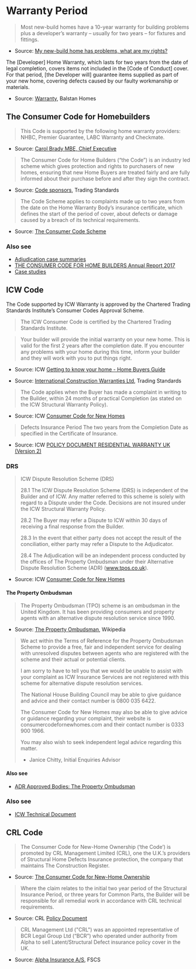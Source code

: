 # Warranty Period

> Most new-build homes have a 10-year warranty for building problems plus a developer’s warranty – usually for two years – for fixtures and fittings.

* Source: [My new-build home has problems, what are my rights?](https://www.which.co.uk/consumer-rights/advice/my-new-build-home-has-problems-what-are-my-rights-ab0tt2B3qLBr)

The [Developer] Home Warranty, which lasts for two years from the date of legal completion, covers items not included in the [Code of Conduct] cover. For that period, [the Developer will] guarantee items supplied as part of your new home, covering defects caused by our faulty workmanship or materials.

* Source: [Warranty](http://balstanhomes.co.uk/customer-services/warranty/), Balstan Homes

## The Consumer Code for Homebuilders

> This Code is supported by the following home warranty providers: NHBC, Premier Guarantee, LABC Warranty and Checkmate.

* Source: [Carol Brady MBE, Chief Executive](https://www.linkedin.com/in/carol-brady-mbe-9497607/)

> The Consumer Code for Home Builders (“the Code”) is an industry led scheme which gives protection and rights to purchasers of new homes, ensuring that new Home Buyers are treated fairly and are fully informed about their purchase before and after they sign the contract.

* Source: [Code sponsors](https://www.tradingstandards.uk/commercial-services/code-sponsors), Trading Standards

> The Code Scheme applies to complaints made up
  to two years from the date on the Home Warranty Body’s insurance certificate, which defines
  the start of the period of cover, about defects or damage caused by a breach of its
  technical requirements.

* Source: [The Consumer Code Scheme](https://mk0consumercodemytl1.kinstacdn.com/wp-content/uploads/2019/02/Consumer-Code-Scheme-Fourth-Edition-September-2017_120219.pdf)

### Also see

* [Adjudication case summaries](https://consumercode.co.uk/home-buyers/how-are-complaints-dealt-with/adjudication-case-summaries/)
* [THE CONSUMER CODE FOR HOME BUILDERS Annual Report 2017](https://mk0consumercodemytl1.kinstacdn.com/wp-content/uploads/2018/06/IDRS-Annual-Report-2017-18.pdf)
* [Case studies](https://www.tradingstandards.uk/commercial-services/consumer-codes-approval-scheme/case-studies)

## ICW Code

The Code supported by ICW Warranty is approved by the Chartered Trading Standards Institute’s Consumer Codes Approval Scheme.
 
> The ICW Consumer Code is certified by the Chartered Trading Standards Institute.

> Your builder will provide the initial warranty on your new home. This is valid for the first 2 years after the completion date. If you encounter any problems with your home during this time, inform your builder and they will work with you to put things right.

* Source: ICW [Getting to know your home - Home Buyers Guide](https://web.archive.org/web/20210304033114/https://wbh1.co.uk/wp-content/uploads/2019/12/Getting-to-Know-Your-Home_v6..pdf)
 
* Source: [International Construction Warranties Ltd](https://www.tradingstandards.uk/commercial-services/code-sponsors/international-construction-warranties-ltd), Trading Standards

> The Code applies when the Buyer has made a complaint in writing to the Builder, within 24 months of practical Completion (as stated on the ICW Structural Warranty Policy).

* Source: ICW [Consumer Code for New Homes](https://i-c-w.co.uk/wp-content/uploads/2016/11/ICW-Consumer-Code-for-New-Homes.pdf)

> Defects Insurance Period
> The two years from the Completion Date as specified in the Certificate of Insurance.

* Source: ICW [POLICY DOCUMENT RESIDENTIAL WARRANTY UK (Version 2)](https://web.archive.org/web/20210304023401/https://wbh1.co.uk/wp-content/uploads/2019/12/ICWIS-Residential-Warranty-Policy_v2.pdf)

### DRS

> ICW Dispute Resolution Scheme (DRS)
>
> 28.1 The ICW Dispute Resolution Scheme (DRS) is independent of the Builder and of ICW. Any matter referred to this scheme is solely with regard to a Dispute under the Code. Decisions are not insured under the ICW Structural Warranty Policy.
>
> 28.2 The Buyer may refer a Dispute to ICW within 30 days of receiving a final response from the Builder.
>
> 28.3 In the event that either party does not accept the result of the conciliation, either party may refer a Dispute to the Adjudicator.
>
> 28.4 The Adjudication will be an independent process conducted by the offices of The Property Ombudsman under their Alternative Dispute Resolution Scheme (ADR) (www.tpos.co.uk).

* Source: ICW [Consumer Code for New Homes](https://i-c-w.co.uk/wp-content/uploads/2016/11/ICW-Consumer-Code-for-New-Homes.pdf)

#### The Property Ombudsman

> The Property Ombudsman (TPO) scheme is an ombudsman in the United Kingdom. It has been providing consumers and property agents with an alternative dispute resolution service since 1990.

* Source: [The Property Ombudsman](https://en.wikipedia.org/wiki/The_Property_Ombudsman), Wikipedia

> We act within the Terms of Reference for the Property Ombudsman Scheme to provide a free, fair and independent service for dealing with unresolved disputes between agents who are registered with the scheme and their actual or potential clients.
> 
> I am sorry to have to tell you that we would be unable to assist with your complaint as ICW Insurance Services are not registered with this scheme for alternative dispute resolution services. 
> 
> The National House Building Council may be able to give guidance and advice and their contact number is 0800 035 6422.   
>
> The Consumer Code for New Homes may also be able to give advice or guidance regarding your complaint, their website is consumercodefornewhomes.com and their contact number is 0333 900 1966. 
> 
> You may also wish to seek independent legal advice regarding this matter. 
> 
> - Janice Chitty, Initial Enquiries Advisor

#### Also see

* [ADR Approved Bodies: The Property Ombudsman](https://www.tradingstandards.uk/consumers/adr-approved-bodies/the-property-ombudsman)

### Also see

* [ICW Technical Document](https://issuu.com/i-c-w33/docs/icw_technical_doc)

## CRL Code

> The Consumer Code for New-Home Ownership (‘the Code’) is promoted by CRL Management Limited (CRL), one
  the U.K.’s providers of Structural Home Defects Insurance protection, the company that maintains The Construction
  Register.

* Source: [The Consumer Code for New-Home Ownership](https://www.tradingstandards.uk/media/documents/commercial/ccas-consultation/3.-the-consumer-code-for-new-home-ownership-first-edition-17112017.pdf)

> Where the claim relates to the initial two year period of the Structural Insurance Period, or three years
  for Common Parts, the Builder will be responsible for all remedial work in accordance with CRL technical
  requirements.

* Source: CRL [Policy Document](https://static1.squarespace.com/static/58a053a36a49636c5286dded/t/5942772cd2b857e783251175/1497528110875/CRL-Policy-Document.pdf)

> CRL Management Ltd ("CRL") was an appointed representative of BCR Legal Group Ltd (“BCR”) who operated under authority from Alpha to sell Latent/Structural Defect insurance policy cover in the UK.  

* Source: [Alpha Insurance A/S](https://www.fscs.org.uk/failed-firms/alpha/), FSCS
